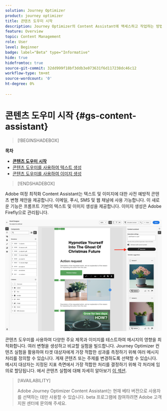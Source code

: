 ```yaml
---
solution: Journey Optimizer
product: journey optimizer
title: 콘텐츠 도우미 시작
description: Journey Optimizer의 Content Assistant에 액세스하고 작업하는 방법을 알아봅니다.
feature: Overview
topic: Content Management
role: User
level: Beginner
badge: label="Beta" type="Informative"
hide: true
hidefromtoc: true
source-git-commit: 32dd999f18bf3ddb3e073631f6d117238dc46c12
workflow-type: tm+mt
source-wordcount: '0'
ht-degree: 0%

---
```


# 콘텐츠 도우미 시작 {#gs-content-assistant}

>[!BEGINSHADEBOX]

**목차**

* **[콘텐츠 도우미 시작](gs-generative.md)**
* [콘텐츠 도우미를 사용하여 텍스트 생성](generative-content.md)
* [콘텐츠 도우미를 사용하여 이미지 생성](generative-image.md)

>[!ENDSHADEBOX]


Adobe 여정 최적화 Content Assistant는 텍스트 및 이미지에 대한 사전 예방적 콘텐츠 변형 제안을 제공합니다. 이메일, 푸시, SMS 및 웹 채널에 사용 가능합니다. 이 새로운 기능은 프롬프트 기반의 텍스트 및 이미지 생성을 제공합니다. 이미지 생성은 Adobe Firefly으로 관리됩니다.

![](assets/image-gen-ai.png)



콘텐츠 도우미를 사용하여 다양한 주요 제목과 이미지를 테스트하여 메시지의 영향을 최적화합니다. 여러 변형을 생성하고 비교할 실험을 빌드합니다. Journey Optimizer 컨텐츠 실험을 활용하여 타겟 대상자에게 가장 적합한 성과를 측정하기 위해 여러 메시지 처리를 정의할 수 있습니다. 게재 콘텐츠 또는 주제를 변경하도록 선택할 수 있습니다. 메시지 대상자는 지정된 지표 측면에서 가장 적합한 처리를 결정하기 위해 각 처리에 임의로 할당됩니다. 에서 콘텐츠 실험에 대해 자세히 알아보기 [이 섹션](../campaigns/content-experiment.md).


>[!AVAILABILITY]
>
>Adobe Journey Optimizer Content Assistant는 현재 베타 버전으로 사용자를 선택하는 데만 사용할 수 있습니다. beta 프로그램에 참여하려면 Adobe 고객 지원 센터에 문의해 주세요.

